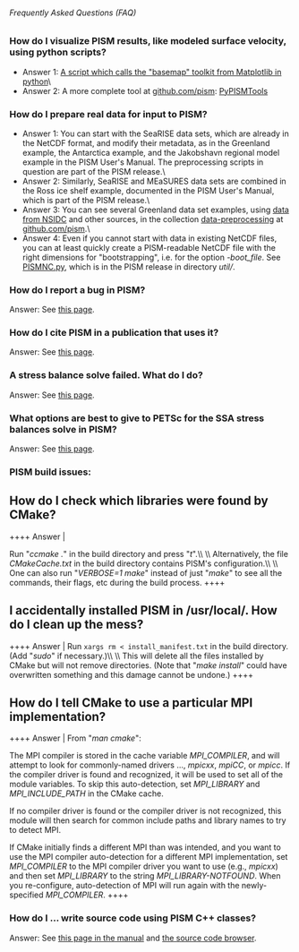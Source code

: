 ###### Frequently Asked Questions (FAQ)

### How do I visualize PISM results, like modeled surface velocity, using python scripts?

 * Answer 1: [A script which calls the "basemap" toolkit from Matplotlib in python](doc_misc)\
 * Answer 2: A more complete tool at [github.com/pism](https://github.com/pism): [PyPISMTools](https://github.com/pism/PyPISMTools)

### How do I prepare real data for input to PISM?

 * Answer 1: You can start with the SeaRISE data sets, which are already in the NetCDF format, and modify their metadata, as in the Greenland example, the Antarctica example, and the Jakobshavn regional model example in the PISM User's Manual.  The preprocessing scripts in question are part of the PISM release.\
 * Answer 2: Similarly, SeaRISE and MEaSURES data sets are combined in the Ross ice shelf example, documented in the PISM User's Manual, which is part of the PISM release.\
 * Answer 3: You can see several Greenland data set examples, using [data from NSIDC](http://nsidc.org/data/data-search.html) and other sources, in the collection [data-preprocessing](https://github.com/pism/data-preprocessing) at [github.com/pism](https://github.com/pism).\
 * Answer 4: Even if you cannot start with data in existing NetCDF files, you can at least quickly create a PISM-readable NetCDF file with the right dimensions for "bootstrapping", i.e. for the option *-boot_file*.  See [PISMNC.py](https://github.com/pism/pism/blob/stable0.6/util/PISMNC.py), which is in the PISM release in directory *util/*.

### How do I report a bug in PISM?

Answer: See [this page](reporting_bugs).

### How do I cite PISM in a publication that uses it?

Answer: See [this page](citing_pism).

### A stress balance solve failed. What do I do?

Answer: See [this page](kspdiverged).

### What options are best to give to PETSc for the SSA stress balances solve in PISM?

Answer: See [this page](petscoptions).

### PISM build issues:

How do I check which libraries were found by CMake?
---------------------------------------------------

++++ Answer \|

Run \"*ccmake .*\" in the build directory and press \"*t*\".\\\\ \\\\
Alternatively, the file *CMakeCache.txt* in the build directory contains
PISM\'s configuration.\\\\ \\\\ One can also run \"*VERBOSE=1 make*\"
instead of just \"*make*\" to see all the commands, their flags, etc
during the build process. ++++

I accidentally installed PISM in /usr/local/. How do I clean up the mess?
-------------------------------------------------------------------------

++++ Answer \| Run `xargs rm < install_manifest.txt` in the build
directory. (Add \"*sudo*\" if necessary.)\\\\ \\\\ This will delete all
the files installed by CMake but will not remove directories. (Note that
\"*make install*\" could have overwritten something and this damage
cannot be undone.) ++++

How do I tell CMake to use a particular MPI implementation?
-----------------------------------------------------------

++++ Answer \| From \"*man cmake*\":

The MPI compiler is stored in the cache variable *MPI\_COMPILER*, and
will attempt to look for commonly-named drivers \..., *mpicxx*, *mpiCC*,
or *mpicc*. If the compiler driver is found and recognized, it will be
used to set all of the module variables. To skip this auto-detection,
set *MPI\_LIBRARY* and *MPI\_INCLUDE\_PATH* in the CMake cache.

If no compiler driver is found or the compiler driver is not recognized,
this module will then search for common include paths and library names
to try to detect MPI.

If CMake initially finds a different MPI than was intended, and you want
to use the MPI compiler auto-detection for a different MPI
implementation, set *MPI\_COMPILER* to the MPI compiler driver you want
to use (e.g., *mpicxx*) and then set *MPI\_LIBRARY* to the string
*MPI\_LIBRARY-NOTFOUND*. When you re-configure, auto-detection of MPI
will run again with the newly-specified *MPI\_COMPILER*. ++++

### How do I \... write source code using PISM C++ classes?

Answer: See [this page in the
manual](http://pism-docs.org/sphinx/technical/index.html) and [the
source code browser](http://www.pism-docs.org/doxy/html/index.html).
